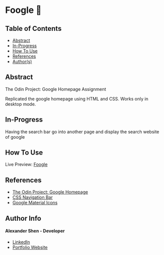 # Foogle 🔎 

## Table of Contents
- [Abstract](#Abstract)
- [In-Progress](#In-Progress)
- [How To Use](#how-to-use)
- [References](#references)
- [Author(s)](#author-info)


## Abstract
The Odin Project: Google Homepage Assignment

Replicated the google homepage using HTML and CSS. Works only in desktop mode.

## In-Progress
Having the search bar go into another page and display the search website of google

## How To Use

Live Preview: [Foogle](https://shenalexw.github.io/Foogle)

## References

- [The Odin Project: Google Homepage](https://www.theodinproject.com/paths/foundations/courses/foundations/lessons/html-css)
- [CSS Navigation Bar](https://www.w3schools.com/css/css_navbar.asp)
- [Google Material Icons](https://fonts.google.com/icons)



## Author Info
#### Alexander Shen - Developer
- [LinkedIn](https://www.linkedin.com/in/shenalexw/)
- [Portfolio Website](https://shenalexw.github.io/)
